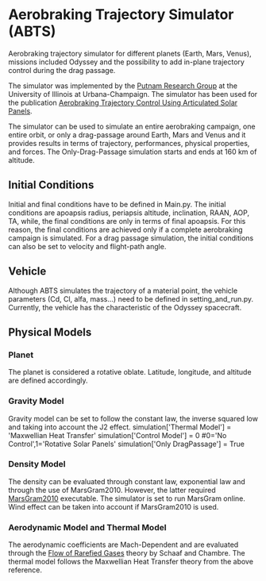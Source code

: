 # Aerobraking Trajectory Simulator (ABTS)
Aerobraking trajectory simulator for different planets (Earth, Mars, Venus), missions included Odyssey and the possibility to add in-plane trajectory control during the drag passage.

The simulator was implemented by the [Putnam Research Group](https://putnam.aerospace.illinois.edu/) at the University of Illinois at Urbana-Champaign. The simulator has been used for the publication [Aerobraking Trajectory Control Using Articulated Solar Panels](https://www.researchgate.net/publication/339181606_Preprint_AAS_19-682_AEROBRAKING_TRAJECTORY_CONTROL_USING_ARTICULATED_SOLAR_PANELS).

The simulator can be used to simulate an entire aerobraking campaign, one entire orbit, or only a drag-passage around Earth, Mars and Venus and it provides results in terms of trajectory, performances, physical properties, and forces. The Only-Drag-Passage simulation starts and ends at 160 km of altitude.

## Initial Conditions
Initial and final conditions have to be defined in Main.py. The initial conditions are apoapsis radius, periapsis altitude, inclination, RAAN, AOP, TA, while, the final conditions are only in terms of final apoapsis. For this reason, the final conditions are achieved only if a complete aerobraking campaign is simulated. For a drag passage simulation, the initial conditions can also be set to velocity and flight-path angle. 

## Vehicle
Although ABTS simulates the trajectory of a material point, the vehicle parameters (Cd, Cl, alfa, mass...) need to be defined in setting_and_run.py. Currently, the vehicle has the characteristic of the Odyssey spacecraft.

## Physical Models
### Planet
The planet is considered a rotative oblate. Latitude, longitude, and altitude are defined accordingly.
 ### Gravity Model
 Gravity model can be set to follow the constant law, the inverse squared low and taking into account the J2 effect.
simulation['Thermal Model'] = 'Maxwellian Heat Transfer'
simulation['Control Model'] = 0 #0='No Control',1='Rotative Solar Panels'
simulation['Only DragPassage'] = True
 ### Density Model
 The density can be evaluated through constant law, exponential law and through the use of MarsGram2010. However, the latter required [MarsGram2010](https://software.nasa.gov/software/MFS-33158-1) executable. The simulator is set to run MarsGram online. Wind effect can be taken into account if MarsGram2010 is used.

### Aerodynamic Model and Thermal Model
The aerodynamic coefficients are Mach-Dependent and are evaluated through the [Flow of Rarefied Gases](https://books.google.com/books?hl=en&lr=&id=DIIrDgAAQBAJ&oi=fnd&pg=PP1&dq=rarefied+flow+schaaf+and+chambre&ots=PWLd04BJmj&sig=DaKV6gVakAuvKRgQDM3ZE9uFrdQ#v=onepage&q=rarefied%20flow%20schaaf%20and%20chambre&f=false) theory by Schaaf and Chambre. The thermal model follows the Maxwellian Heat Transfer theory from the above reference.
